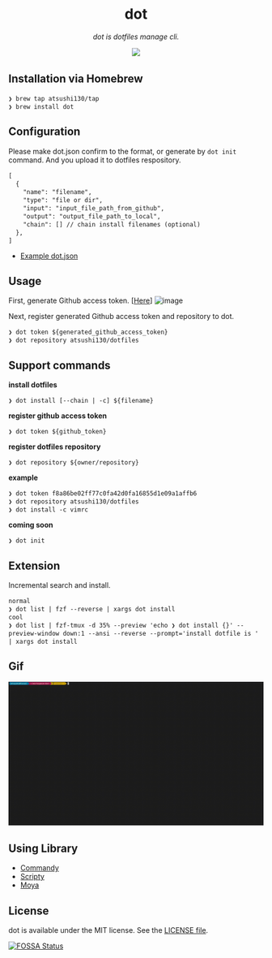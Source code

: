<p align="center">
    <h1 align="center">dot</h1>
</p1>

<p align="center"><i>dot is dotfiles manage cli.</i></p>

<p align="center">
    <a href="https://app.fossa.com/projects/git%2Bgithub.com%2Fatsushi130%2Fdot?ref=badge_shield"><img src="https://app.fossa.com/api/projects/git%2Bgithub.com%2Fatsushi130%2Fdot.svg"></a>
</p>

## Installation via Homebrew
```console
❯ brew tap atsushi130/tap
❯ brew install dot
```

## Configuration
Please make dot.json confirm to the format, or generate by `dot init` command. And you upload it to dotfiles respository.
```
[
  {
    "name": "filename",
    "type": "file or dir",
    "input": "input_file_path_from_github",
    "output": "output_file_path_to_local",
    "chain": [] // chain install filenames (optional)
  },
]
```

- [Example dot.json](https://github.com/atsushi130/dotfiles/blob/master/dot.json)

## Usage
First, generate Github access token. [[Here](https://github.com/settings/tokens/new)]
![image](https://user-images.githubusercontent.com/11363154/55290785-9526c000-5412-11e9-92cc-861da7248307.png)

Next, register generated Github access token and repository to dot.
```console
❯ dot token ${generated_github_access_token}
❯ dot repository atsushi130/dotfiles
```

## Support commands

**install dotfiles**  
```console
❯ dot install [--chain | -c] ${filename}
```

**register github access token**  
```console
❯ dot token ${github_token}
```

**register dotfiles repository**  
```console
❯ dot repository ${owner/repository}
```

**example**
```console
❯ dot token f8a86be02ff77c0fa42d0fa16855d1e09a1affb6
❯ dot repository atsushi130/dotfiles
❯ dot install -c vimrc
```

**coming soon**
```console
❯ dot init
```

## Extension
Incremental search and install.  
```console
normal
❯ dot list | fzf --reverse | xargs dot install
cool
❯ dot list | fzf-tmux -d 35% --preview 'echo ❯ dot install {}' --preview-window down:1 --ansi --reverse --prompt='install dotfile is ' | xargs dot install
```

## Gif
<img src="./resources/dot.gif" />

## Using Library
- [Commandy](https://github.com/atsushi130/Commandy)
- [Scripty](https://github.com/atsushi130/Scripty)
- [Moya](https://github.com/Moya/Moya)

## License
dot is available under the MIT license. See the [LICENSE file](https://github.com/atsushi130/dot/blob/master/license).

[![FOSSA Status](https://app.fossa.com/api/projects/git%2Bgithub.com%2Fatsushi130%2Fdot.svg?type=large)](https://app.fossa.com/projects/git%2Bgithub.com%2Fatsushi130%2Fdot?ref=badge_large)
